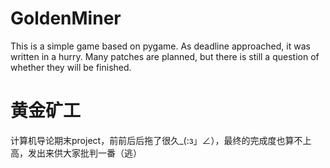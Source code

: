 # GoldenMiner
This is a simple game based on pygame. As deadline approached, it was written in a hurry. Many patches are planned, but there is still a question of whether they will be finished.
# 黄金矿工
计算机导论期末project，前前后后拖了很久_(:з」∠），最终的完成度也算不上高，发出来供大家批判一番（逃）
